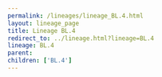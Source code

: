 ```yaml
---
permalink: /lineages/lineage_BL.4.html
layout: lineage_page
title: Lineage BL.4
redirect_to: ../lineage.html?lineage=BL.4
lineage: BL.4
parent: 
children: ['BL.4']
---
```

